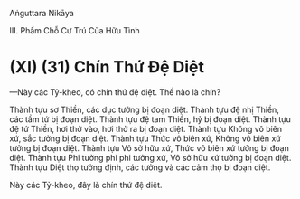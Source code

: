 Aṅguttara Nikāya

III. Phẩm Chỗ Cư Trú Của Hữu Tình

# (XI) (31) Chín Thứ Ðệ Diệt

—Này các Tỷ-kheo, có chín thứ đệ diệt. Thế nào là chín?

Thành tựu sơ Thiền, các dục tưởng bị đoạn diệt. Thành tựu đệ nhị Thiền, các tầm tứ bị đoạn diệt. Thành tựu đệ tam Thiền, hỷ bị đoạn diệt. Thành tựu đệ tứ Thiền, hơi thở vào, hơi thở ra bị đoạn diệt. Thành tựu Không vô biên xứ, sắc tưởng bị đoạn diệt. Thành tựu Thức vô biên xứ, Không vô biên xứ tưởng bị đoạn diệt. Thành tựu Vô sở hữu xứ, Thức vô biên xứ tưởng bị đoạn diệt. Thành tựu Phi tưởng phi phi tưởng xứ, Vô sở hữu xứ tưởng bị đoạn diệt. Thành tựu Diệt thọ tưởng định, các tưởng và các cảm thọ bị đoạn diệt.

Này các Tỷ-kheo, đây là chín thứ đệ diệt.

